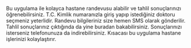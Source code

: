 Bu uygulama ile kolayca hastane randevusu alabilir ve tahlil sonuçlarınızı öğrenebilirsiniz. T.C. Kimlik numaranızla giriş yapıp istediğiniz doktoru seçmeniz yeterlidir. Randevu bilgileriniz size hemen SMS olarak gönderilir. Tahlil sonuçlarınız çıktığında da yine buradan bakabilirsiniz. Sonuçlarınızı isterseniz telefonunuza da indirebilirsiniz. Kısacası bu uygulama hastane işlerinizi kolaylaştırır.